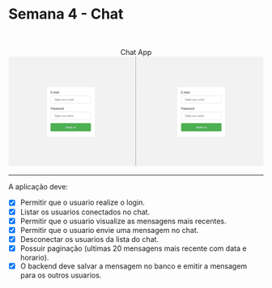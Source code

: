 # Semana 4 - Chat

<br>

<p align="center">
  Chat App
  <br>
  <img src="./app.gif" width="950px">
</p>

---

 A aplicação deve:

- [x] Permitir que o usuario realize o login.
- [x] Listar os usuarios conectados no chat.
- [x] Permitir que o usuario visualize as mensagens mais recentes.
- [x] Permitir que o usuario envie uma mensagem no chat.
- [x] Desconectar os usuarios da lista do chat.
- [x] Possuir paginação (ultimas 20 mensagens mais recente com data e horario).
- [x] O backend deve salvar a mensagem no banco e emitir a mensagem para os outros usuarios.
